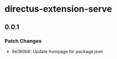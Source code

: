 # directus-extension-serve

## 0.0.1

### Patch Changes

- 9e360b6: Update hompage for package.json
